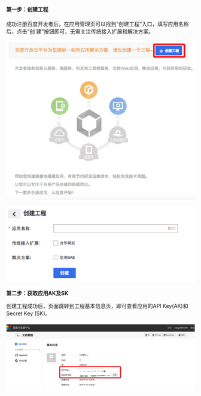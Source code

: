 **第一步：创建工程 **

成功注册百度开发者后，在应用管理页可以找到“创建工程”入口，填写应用名称后，点击“创 建”按钮即可，无需关注传统接入扩展和解决方案。

![](/assets/createapp.png)

![](/assets/createapppage.png)

**第二步：获取应用AK及SK**

创建工程成功后，页面跳转到工程基本信息页，即可查看应用的API Key\(AK\)和Secret Key \(SK\)。   

![](/assets/aksk.png)

